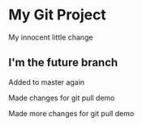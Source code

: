 # My Git Project

My innocent little change

## I'm the future branch

Added to master again 

Made changes for git pull demo


Made more changes for git pull demo
